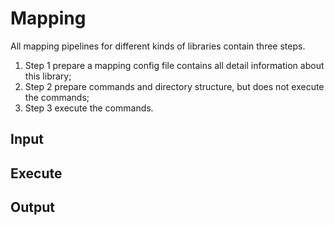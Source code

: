 # Mapping

All mapping pipelines for different kinds of libraries contain three steps. 

1. Step 1 prepare a mapping config file contains all detail information about this library; 
2. Step 2 prepare commands and directory structure, but does not execute the commands;
3. Step 3 execute the commands.

## Input



## Execute



## Output






